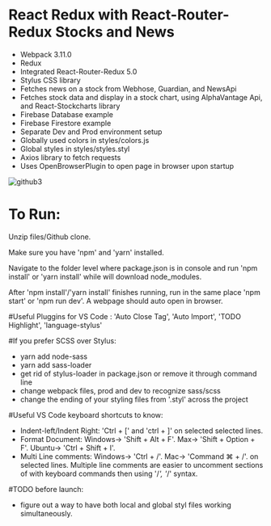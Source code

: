 # React Redux with React-Router-Redux Stocks and News
- Webpack 3.11.0
- Redux
- Integrated React-Router-Redux 5.0
- Stylus CSS library
- Fetches news on a stock from Webhose, Guardian, and NewsApi
- Fetches stock data and display in a stock chart, using AlphaVantage Api, and React-Stockcharts library
- Firebase Database example
- Firebase Firestore example
- Separate Dev and Prod environment setup
- Globally used colors in styles/colors.js
- Global styles in styles/styles.styl
- Axios library to fetch requests
- Uses OpenBrowserPlugin to open page in browser upon startup

![github3](https://user-images.githubusercontent.com/34944774/38452983-6a5a29f4-3a1c-11e8-9895-fa092e8c6b9d.png)

# To Run:

Unzip files/Github clone.

Make sure you have 'npm' and 'yarn' installed.

Navigate to the folder level where package.json is in console and run 'npm install' or 'yarn install' while will download node_modules.

After 'npm install'/'yarn install' finishes running, run in the same place 'npm start' or 'npm run dev'. A webpage should auto open in browser.

#Useful Pluggins for VS Code : 'Auto Close Tag', 'Auto Import', 'TODO Highlight', 'language-stylus'

#If you prefer SCSS over Stylus:
- yarn add node-sass
- yarn add sass-loader
- get rid of stylus-loader in package.json or remove it through command line
- change webpack files, prod and dev to recognize sass/scss
- change the ending of your styling files from '.styl' across the project

#Useful VS Code keyboard shortcuts to know: 
- Indent-left/Indent Right: 'Ctrl + [' and 'ctrl + ]' on selected selected lines.
- Format Document: Windows-> 'Shift + Alt + F'. Max-> 'Shift + Option + F'. Ubuntu-> 'Ctrl + Shift + I'.
- Multi Line comments: Windows-> 'Ctrl + /'. Mac-> 'Command ⌘ + /'.  on selected lines. Multiple line comments are easier to uncomment sections of with keyboard commands then using '/*', '*/' syntax.

#TODO before launch:
- figure out a way to have both local and global styl files working simultaneously.